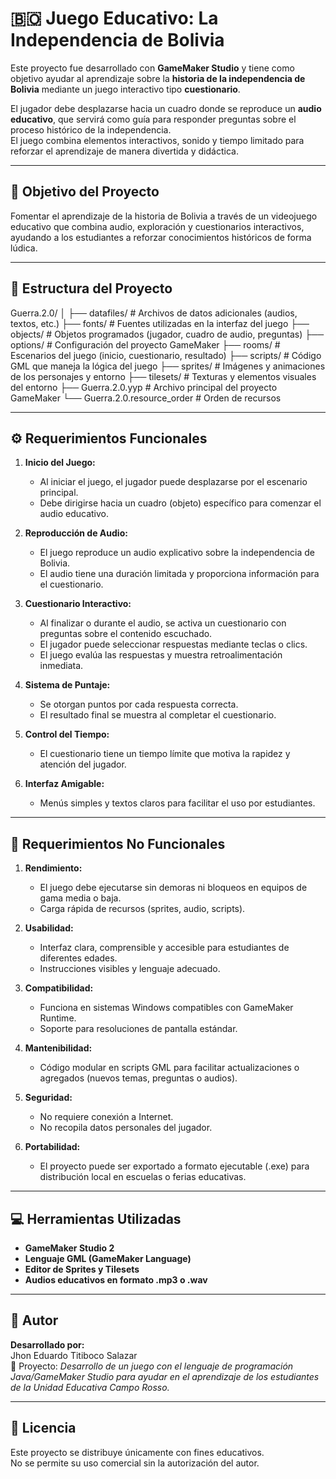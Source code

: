 # 🇧🇴 Juego Educativo: La Independencia de Bolivia

Este proyecto fue desarrollado con **GameMaker Studio** y tiene como objetivo ayudar al aprendizaje sobre la **historia de la independencia de Bolivia** mediante un juego interactivo tipo **cuestionario**.

El jugador debe desplazarse hacia un cuadro donde se reproduce un **audio educativo**, que servirá como guía para responder preguntas sobre el proceso histórico de la independencia.  
El juego combina elementos interactivos, sonido y tiempo limitado para reforzar el aprendizaje de manera divertida y didáctica.

---

## 🎯 Objetivo del Proyecto

Fomentar el aprendizaje de la historia de Bolivia a través de un videojuego educativo que combina audio, exploración y cuestionarios interactivos, ayudando a los estudiantes a reforzar conocimientos históricos de forma lúdica.

---

## 🧩 Estructura del Proyecto

Guerra.2.0/
│
├── datafiles/ # Archivos de datos adicionales (audios, textos, etc.)
├── fonts/ # Fuentes utilizadas en la interfaz del juego
├── objects/ # Objetos programados (jugador, cuadro de audio, preguntas)
├── options/ # Configuración del proyecto GameMaker
├── rooms/ # Escenarios del juego (inicio, cuestionario, resultado)
├── scripts/ # Código GML que maneja la lógica del juego
├── sprites/ # Imágenes y animaciones de los personajes y entorno
├── tilesets/ # Texturas y elementos visuales del entorno
├── Guerra.2.0.yyp # Archivo principal del proyecto GameMaker
└── Guerra.2.0.resource_order # Orden de recursos


---

## ⚙️ Requerimientos Funcionales

1. **Inicio del Juego:**
   - Al iniciar el juego, el jugador puede desplazarse por el escenario principal.
   - Debe dirigirse hacia un cuadro (objeto) específico para comenzar el audio educativo.

2. **Reproducción de Audio:**
   - El juego reproduce un audio explicativo sobre la independencia de Bolivia.
   - El audio tiene una duración limitada y proporciona información para el cuestionario.

3. **Cuestionario Interactivo:**
   - Al finalizar o durante el audio, se activa un cuestionario con preguntas sobre el contenido escuchado.
   - El jugador puede seleccionar respuestas mediante teclas o clics.
   - El juego evalúa las respuestas y muestra retroalimentación inmediata.

4. **Sistema de Puntaje:**
   - Se otorgan puntos por cada respuesta correcta.
   - El resultado final se muestra al completar el cuestionario.

5. **Control del Tiempo:**
   - El cuestionario tiene un tiempo límite que motiva la rapidez y atención del jugador.

6. **Interfaz Amigable:**
   - Menús simples y textos claros para facilitar el uso por estudiantes.

---

## 🧱 Requerimientos No Funcionales

1. **Rendimiento:**
   - El juego debe ejecutarse sin demoras ni bloqueos en equipos de gama media o baja.
   - Carga rápida de recursos (sprites, audio, scripts).

2. **Usabilidad:**
   - Interfaz clara, comprensible y accesible para estudiantes de diferentes edades.
   - Instrucciones visibles y lenguaje adecuado.

3. **Compatibilidad:**
   - Funciona en sistemas Windows compatibles con GameMaker Runtime.
   - Soporte para resoluciones de pantalla estándar.

4. **Mantenibilidad:**
   - Código modular en scripts GML para facilitar actualizaciones o agregados (nuevos temas, preguntas o audios).

5. **Seguridad:**
   - No requiere conexión a Internet.
   - No recopila datos personales del jugador.

6. **Portabilidad:**
   - El proyecto puede ser exportado a formato ejecutable (.exe) para distribución local en escuelas o ferias educativas.

---

## 💻 Herramientas Utilizadas

- **GameMaker Studio 2**
- **Lenguaje GML (GameMaker Language)**
- **Editor de Sprites y Tilesets**
- **Audios educativos en formato .mp3 o .wav**

---

## 🧠 Autor

**Desarrollado por:**  
Jhon Eduardo Titiboco Salazar  
📘 Proyecto: *Desarrollo de un juego con el lenguaje de programación Java/GameMaker Studio para ayudar en el aprendizaje de los estudiantes de la Unidad Educativa Campo Rosso.*

---

## 📜 Licencia

Este proyecto se distribuye únicamente con fines educativos.  
No se permite su uso comercial sin la autorización del autor.

